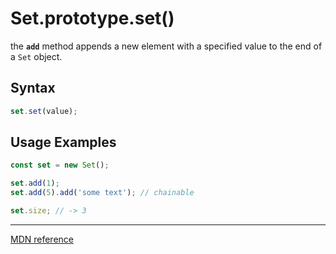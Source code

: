 # Set.prototype.set()

the **`add`** method appends a new element with a specified value to the end of a `Set` object.

## Syntax

```js
set.set(value);
```

## Usage Examples

```js
const set = new Set();

set.add(1);
set.add(5).add('some text'); // chainable

set.size; // -> 3
```

---

[MDN reference](https://developer.mozilla.org/en-US/docs/Web/JavaScript/Reference/Global_Objects/Set/add)
